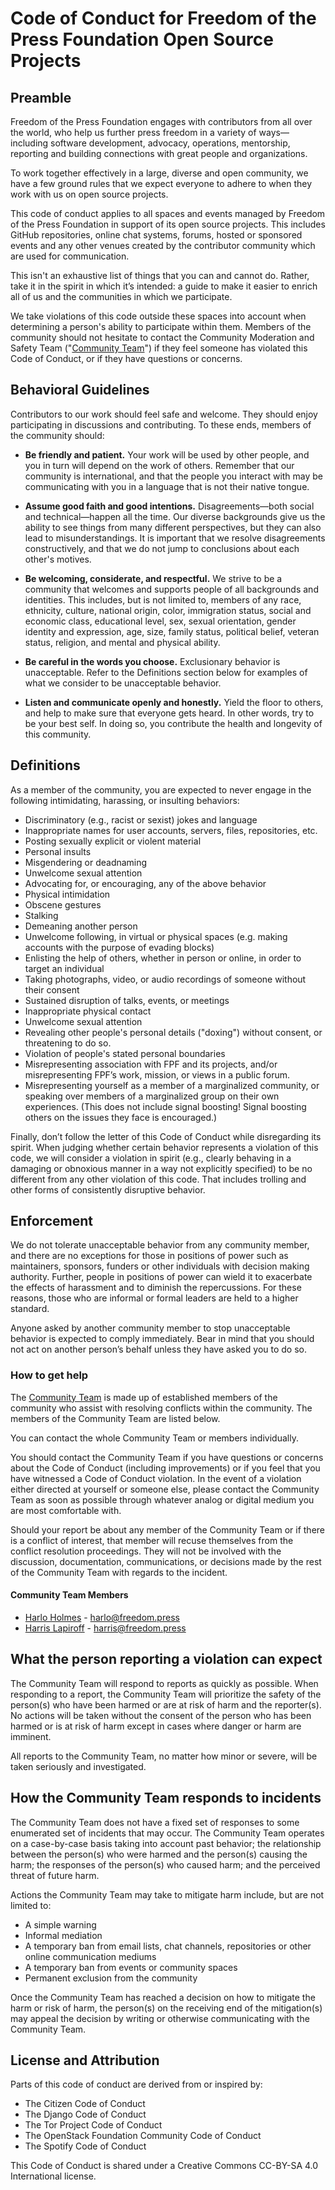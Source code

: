 # Code of Conduct for Freedom of the Press Foundation Open Source Projects

## Preamble

Freedom of the Press Foundation engages with contributors from all over the world,
who help us further press freedom in a variety of ways—including software development,
advocacy, operations, mentorship, reporting and building connections with great people
and organizations.

To work together effectively in a large, diverse and open community, we have a few
ground rules that we expect everyone to adhere to when they work with us on open source projects.

This code of conduct applies to all spaces and events managed by Freedom of the Press Foundation
in support of its open source projects. This includes GitHub repositories, online chat systems,
forums, hosted or sponsored events and any other venues created by the contributor community
which are used for communication.

This isn't an exhaustive list of things that you can and cannot do. Rather, take it
in the spirit in which it’s intended: a guide to make it easier to enrich all of us
and the communities in which we participate.

We take violations of this code outside these spaces into account when determining a person's
ability to participate within them. Members of the community should not hesitate to contact
the Community Moderation and Safety Team ("[Community Team](#community-team-members)")
if they feel someone has violated this Code of Conduct, or if they have questions or concerns.

## Behavioral Guidelines

Contributors to our work should feel safe and welcome. They should enjoy participating
in discussions and contributing. To these ends, members of the community should:

- **Be friendly and patient.** Your work will be used by other people,
  and you in turn will depend on the work of others. Remember that our community
  is international, and that the people you interact with may be communicating
  with you in a language that is not their native tongue.

- **Assume good faith and good intentions.** Disagreements—both social and
  technical—happen all the time. Our diverse backgrounds give us the ability
  to see things from many different perspectives, but they can also lead to
  misunderstandings. It is important that we resolve disagreements
  constructively, and that we do not jump to conclusions about each other's
  motives.

- **Be welcoming, considerate, and respectful.** We strive to be a community that
  welcomes and supports people of all backgrounds and identities. This includes,
  but is not limited to, members of any race, ethnicity, culture, national
  origin, color, immigration status, social and economic class, educational
  level, sex, sexual orientation, gender identity and expression, age, size,
  family status, political belief, veteran status, religion, and mental and physical ability.

- **Be careful in the words you choose.** Exclusionary behavior is
  unacceptable. Refer to the Definitions section below for examples
  of what we consider to be unacceptable behavior.

- **Listen and communicate openly and honestly.** Yield the floor to
  others, and help to make sure that everyone gets heard. In other words, try to
  be your best self. In doing so, you contribute the health and longevity of
  this community.

## Definitions

As a member of the community, you are expected to never engage in the following intimidating, harassing, or insulting behaviors:

  - Discriminatory (e.g., racist or sexist) jokes and language
  - Inappropriate names for user accounts, servers, files, repositories, etc.
  - Posting sexually explicit or violent material
  - Personal insults
  - Misgendering or deadnaming
  - Unwelcome sexual attention
  - Advocating for, or encouraging, any of the above behavior
  - Physical intimidation
  - Obscene gestures
  - Stalking
  - Demeaning another person
  - Unwelcome following, in virtual or physical spaces
    (e.g. making accounts with the purpose of evading blocks)
  - Enlisting the help of others, whether in person or online, in order to
    target an individual
  - Taking photographs, video, or audio recordings of someone without their consent
  - Sustained disruption of talks, events, or meetings
  - Inappropriate physical contact
  - Unwelcome sexual attention
  - Revealing other people's personal details ("doxing") without consent, or threatening to do so.
  - Violation of people's stated personal boundaries
  - Misrepresenting association with FPF and its projects, and/or misrepresenting
    FPF’s work, mission, or views in a public forum.
  - Misrepresenting yourself as a member of a marginalized community, or speaking over members
    of a marginalized group on their own experiences. (This does not include signal boosting!
    Signal boosting others on the issues they face is encouraged.)

Finally, don’t follow the letter of this Code of Conduct while disregarding its spirit.
When judging whether certain behavior represents a violation of this code, we will consider a violation
in spirit (e.g., clearly behaving in a damaging or obnoxious manner in a way not explicitly specified)
to be no different from any other violation of this code.
That includes trolling and other forms of consistently disruptive behavior.

## Enforcement

We do not tolerate unacceptable behavior from any community member, and there are no exceptions
for those in positions of power such as maintainers, sponsors, funders or other individuals
with decision making authority. Further, people in positions of power can wield it to exacerbate
the effects of harassment and to diminish the repercussions.
For these reasons, those who are informal or formal leaders are held to a higher standard.

Anyone asked by another community member to stop unacceptable behavior is
expected to comply immediately. Bear in mind that you should not act
on another person’s behalf unless they have asked you to do so.

### How to get help

The [Community Team](#community-team-members) is made up of established members of the community
who assist with resolving conflicts within the community. The members of the
Community Team are listed below.

You can contact the whole Community Team or members individually.

You should contact the Community Team if you have questions or concerns about the Code of Conduct
(including improvements) or if you feel that you have witnessed a Code of Conduct violation.
In the event of a violation either directed at yourself or someone else, please contact the
Community Team as soon as possible through whatever analog or digital medium you are most comfortable with.

Should your report be about any member of the Community Team or if there is a conflict of interest,
that member will recuse themselves from the conflict resolution proceedings.
They will not be involved with the discussion, documentation, communications,
or decisions made by the rest of the Community Team with regards to the incident.

#### Community Team Members

- [Harlo Holmes](https://freedom.press/people/harlo-holmes) - [harlo@freedom.press](mailto:harlo@freedom.press)
- [Harris Lapiroff](https://freedom.press/people/harris-lapiroff) - [harris@freedom.press](mailto:harris@freedom.press)

## What the person reporting a violation can expect

The Community Team will respond to reports as quickly as possible. When responding to a report,
the Community Team will prioritize the safety of the person(s) who have been harmed or are at
risk of harm and the reporter(s). No actions will be taken without the consent of the person
who has been harmed or is at risk of harm except in cases where danger or harm are imminent.

All reports to the Community Team, no matter how minor or severe, will be taken seriously and investigated.

## How the Community Team responds to incidents

The Community Team does not have a fixed set of responses to some enumerated set of incidents that may occur.
The Community Team operates on a case-by-case basis taking into account past behavior;
the relationship between the person(s) who were harmed and the person(s) causing the harm;
the responses of the person(s) who caused harm; and the perceived threat of future harm.

Actions the Community Team may take to mitigate harm include, but are not
limited to:

- A simple warning
- Informal mediation
- A temporary ban from email lists, chat channels, repositories or other online
  communication mediums
- A temporary ban from events or community spaces
- Permanent exclusion from the community

Once the Community Team has reached a decision on how to mitigate the harm or risk of harm,
the person(s) on the receiving end of the mitigation(s) may appeal the decision by writing
or otherwise communicating with the Community Team.

## License and Attribution

Parts of this code of conduct are derived from or inspired by:

- The Citizen Code of Conduct
- The Django Code of Conduct
- The Tor Project Code of Conduct
- The OpenStack Foundation Community Code of Conduct
- The Spotify Code of Conduct

This Code of Conduct is shared under a Creative Commons CC-BY-SA 4.0 International
license.
